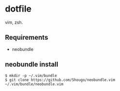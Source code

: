 # dotfile

vim, zsh.

## Requirements
- neobundle
 
## neobundle install
    
    $ mkdir -p ~/.vim/bundle
    $ git clone https://github.com/Shougo/neobundle.vim ~/.vim/bundle/neobundle.vim


